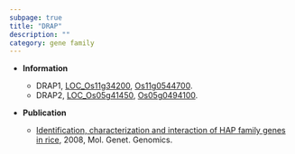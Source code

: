 ```yaml
---
subpage: true
title: "DRAP"
description: ""
category: gene family
---
```


* **Information**  
    + DRAP1, [LOC_Os11g34200](http://rice.plantbiology.msu.edu/cgi-bin/ORF_infopage.cgi?orf=LOC_Os11g34200), [Os11g0544700](http://rapdb.dna.affrc.go.jp/viewer/gbrowse_details/irgsp1?name=Os11g0544700).
    + DRAP2, [LOC_Os05g41450](http://rice.plantbiology.msu.edu/cgi-bin/ORF_infopage.cgi?orf=LOC_Os05g41450), [Os05g0494100](http://rapdb.dna.affrc.go.jp/viewer/gbrowse_details/irgsp1?name=Os05g0494100).

* **Publication**  
    + [Identification, characterization and interaction of HAP family genes in rice](http://www.ncbi.nlm.nih.gov/pubmed?term=Identification,+characterization+and+interaction+of+HAP+family+genes+in+rice%5BTitle%5D), 2008, Mol. Genet. Genomics.


